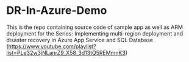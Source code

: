 # DR-In-Azure-Demo
This is the repo containing source code of sample app as well as ARM deployment for the Series: Implementing multi-region deployment and disaster recovery in Azure App Service and SQL Database (https://www.youtube.com/playlist?list=PLe32w3jNLanrZ9_X58_3d13tQ5REMmnK3)

